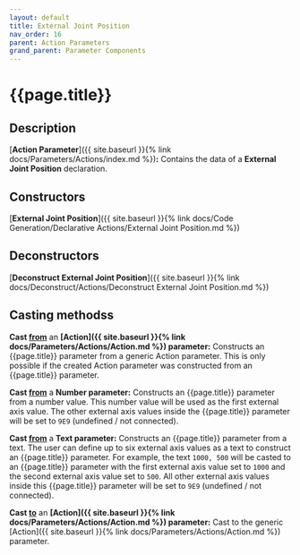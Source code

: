 ```yaml
---
layout: default
title: External Joint Position
nav_order: 16
parent: Action Parameters
grand_parent: Parameter Components
---
```


# **{{page.title}}**

## **Description**

[**Action Parameter**]({{ site.baseurl }}{% link docs/Parameters/Actions/index.md %})**:** 
Contains the data of a **External Joint Position** declaration. 

## **Constructors**

[**External Joint Position**]({{ site.baseurl }}{% link docs/Code Generation/Declarative Actions/External Joint Position.md %})

## **Deconstructors**

[**Deconstruct External Joint Position**]({{ site.baseurl }}{% link docs/Deconstruct/Actions/Deconstruct External Joint Position.md %})

## **Casting methods**s

**Cast <u>from</u>** an **[Action]({{ site.baseurl }}{% link docs/Parameters/Actions/Action.md %}) parameter:** Constructs an {{page.title}} parameter from a generic Action parameter. This is only possible if the created Action parameter was constructed from an {{page.title}} parameter.

**Cast <u>from</u>** a **Number parameter:** Constructs an {{page.title}} parameter from a number value. This number value will be used as the first external axis value. The other external axis values inside the {{page.title}} parameter will be set to `9E9` (undefined / not connected).

**Cast <u>from</u>** a **Text parameter:** Constructs an {{page.title}} parameter from a text. The user can define up to six external axis values as a text to construct an {{page.title}} parameter. For example, the text `1000, 500` will be casted to an {{page.title}} parameter with the first external axis value set to `1000` and the second external axis value set to `500`. All other external axis values inside this {{page.title}} parameter will be set to `9E9` (undefined / not connected). 

**Cast <u>to</u>** an **[Action]({{ site.baseurl }}{% link docs/Parameters/Actions/Action.md %}) parameter:** Cast to the generic [Action]({{ site.baseurl }}{% link docs/Parameters/Actions/Action.md %}) parameter. 